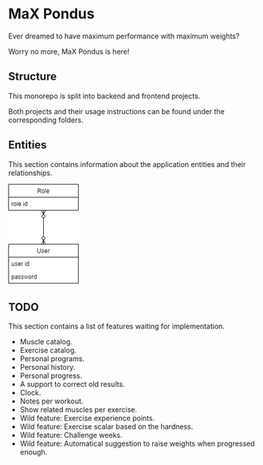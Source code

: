 # MaX Pondus
Ever dreamed to have maximum performance with maximum weights?

Worry no more, MaX Pondus is here!

## Structure
This monorepo is split into backend and frontend projects.

Both projects and their usage instructions can be found under the corresponding folders.

## Entities
This section contains information about the application entities and their relationships.

![alt text](https://github.com/toivjon/max-pondus/blob/main/documentation/entities.png "Entities")

## TODO
This section contains a list of features waiting for implementation.

- Muscle catalog.
- Exercise catalog.
- Personal programs.
- Personal history.
- Personal progress.
- A support to correct old results.
- Clock.
- Notes per workout.
- Show related muscles per exercise.
- Wild feature: Exercise experience points.
- Wild feature: Exercise scalar based on the hardness.
- Wild feature: Challenge weeks.
- Wild feature: Automatical suggestion to raise weights when progressed enough.
